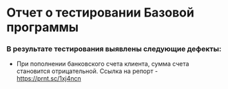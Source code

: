# Отчет о тестировании Базовой программы
### В результате тестирования выявлены следующие дефекты:
* При пополнении банковского счета клиента, сумма счета становится отрицательной. Ссылка на репорт - https://prnt.sc/1xj4ncn
  

